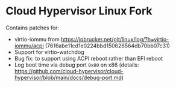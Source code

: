 # Cloud Hypervisor Linux Fork

Contains patches for:

* virtio-iommu from https://jpbrucker.net/git/linux/log/?h=virtio-iommu/acpi (7616abe11cd1e0224bbd150626564db70bb07c31)
* Support for virtio-watchdog
* Bug fix: to support using ACPI reboot rather than EFI reboot
* Log boot time via debug port `0x80` on x86 (details: https://github.com/cloud-hypervisor/cloud-hypervisor/blob/main/docs/debug-port.md)
